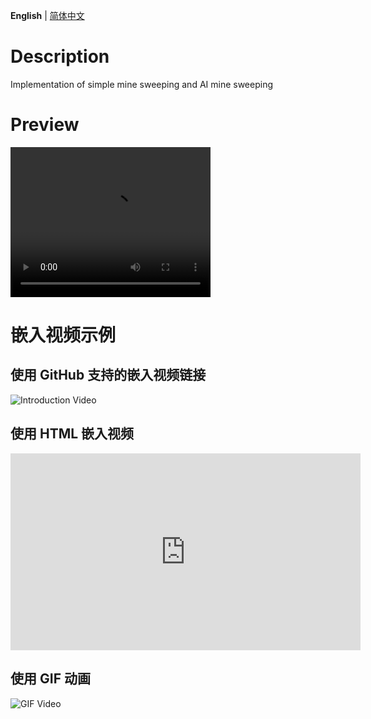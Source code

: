 **English** | [简体中文](README_CN.md)

# Description

Implementation of simple mine sweeping and AI mine sweeping

# Preview

<video width="320" height="240" controls>
  <source src="https://github.com/hfc123/MineSweeper/blob/main/pic/bb383b57f92c22635de40d8c5076c907.mp4" type="video/mp4">
  preview 
</video>

# 嵌入视频示例

## 使用 GitHub 支持的嵌入视频链接

![Introduction Video](https://www.youtube.com/watch?v=dQw4w9WgXcQ)

## 使用 HTML 嵌入视频

<iframe width="560" height="315" src="https://github.com/hfc123/MineSweeper/blob/main/pic/bb383b57f92c22635de40d8c5076c907.mp4" frameborder="0" allow="accelerometer; autoplay; encrypted-media; gyroscope; picture-in-picture" allowfullscreen></iframe>

## 使用 GIF 动画

![GIF Video](path/to/your/video.gif)